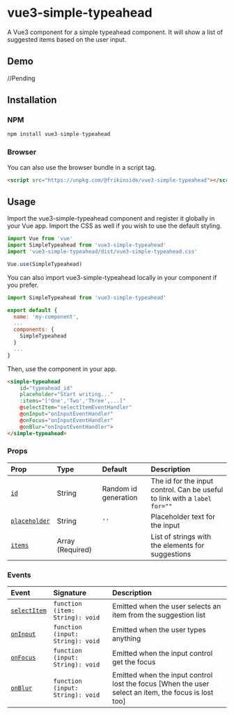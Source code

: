 # vue3-simple-typeahead

A Vue3 component for a simple typeahead component.
It will show a list of suggested items based on the user input.

## Demo

//Pending

## Installation

### NPM

```js
npm install vue3-simple-typeahead
```

### Browser

You can also use the browser bundle in a script tag.

```html
<script src="https://unpkg.com/@frikinside/vue3-simple-typeahead"></script>
```

## Usage

Import the vue3-simple-typeahead component and register it globally in your Vue app. Import the CSS as well if you wish to use the default styling.

```js
import Vue from 'vue'
import SimpleTypeahead from 'vue3-simple-typeahead'
import 'vue3-simple-typeahead/dist/vue3-simple-typeahead.css'

Vue.use(SimpleTypeahead)
```

You can also import vue3-simple-typeahead locally in your component if you prefer.

```js
import SimpleTypeahead from 'vue3-simple-typeahead'

export default {
  name: 'my-component',
  ...
  components: {
    SimpleTypeahead
  }
  ...
}
```

Then, use the component in your app.

```html
<simple-typeahead 
    id="typeahead_id" 
    placeholder="Start writing..." 
    :items="['One','Two','Three',...]" 
    @selectItem="selectItemEventHandler" 
    @onInput="onInputEventHandler"
    @onFocus="onInputEventHandler"
    @onBlur="onInputEventHandler">
</simple-typeahead>
```

### Props

| Prop                                | Type                | Default              | Description                                                                 |
| :---------------------------------- | :------------------ | :------------------- | :-------------------------------------------------------------------------- |
| [`id`](#id)                         | String              | Random id generation | The id for the input control. Can be useful to link with a `label for=""`   |
| [`placeholder`](#placeholder)       | String              | `''`                 | Placeholder text for the input                                              |
| [`items`](#items)                   | Array (Required)    |                      | List of strings with the elements for suggestions                           |


### Events

| Event                       | Signature                                                | Description                                                                                         |
| :-------------------------- | :------------------------------------------------------- | :-------------------------------------------------------------------------------------------------- |
| [`selectItem`](#selectItem) | `function (item: String): void`                          | Emitted when the user selects an item from the suggestion list                                      |
| [`onInput`](#onInput)       | `function (input: String): void`                         | Emitted when the user types anything                                                                |
| [`onFocus`](#onFocus)       | `function (input: String): void`                         | Emitted when the input control get the focus                                                        |
| [`onBlur`](#onBlur)         | `function (input: String): void`                         | Emitted when the input control lost the focus [When the user select an item, the focus is lost too] |
